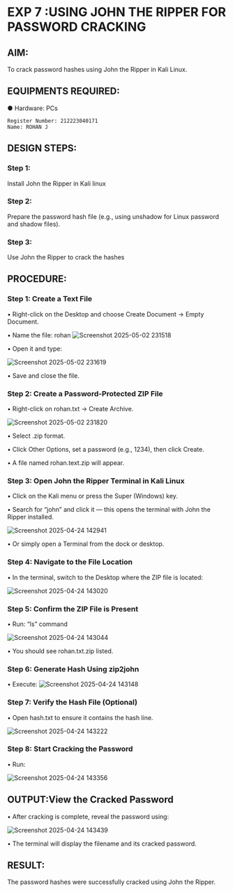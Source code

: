 # EXP 7 :USING JOHN THE RIPPER FOR PASSWORD CRACKING

## AIM:
To crack password hashes using John the Ripper in Kali Linux.

## EQUIPMENTS REQUIRED:
●	Hardware: PCs

```
Register Number: 212223040171
Name: ROHAN J
```

## DESIGN STEPS:
### Step 1:
Install John the Ripper in Kali linux

### Step 2:
Prepare the password hash file (e.g., using unshadow for Linux password and shadow files).

### Step 3:
Use John the Ripper to crack the hashes

## PROCEDURE:
### Step 1: Create a Text File

  •	Right-click on the Desktop and choose Create Document → Empty Document.
  
  •	Name the file: rohan
  ![Screenshot 2025-05-02 231518](https://github.com/user-attachments/assets/d3ae5e80-7cc8-4291-a500-a3cd4621277a)





  •	Open it and type:

 ![Screenshot 2025-05-02 231619](https://github.com/user-attachments/assets/a755d411-8d1e-4820-a8d7-d9f1da2e31bb)




  •	Save and close the file.

### Step 2: Create a Password-Protected ZIP File

  •	Right-click on rohan.txt → Create Archive.
  

![Screenshot 2025-05-02 231820](https://github.com/user-attachments/assets/a24ad24b-42b8-4a8b-9770-67a1e3809242)



  •	Select .zip format.
  
  •	Click Other Options, set a password (e.g., 1234), then click Create.

  •	A file named rohan.text.zip will appear.

### Step 3: Open John the Ripper Terminal in Kali Linux

  •	Click on the Kali menu or press the Super (Windows) key.
  
  •	Search for “john” and click it — this opens the terminal with John the Ripper installed.
  

![Screenshot 2025-04-24 142941](https://github.com/user-attachments/assets/f6b7a67a-3cf1-4171-80d9-cf4af9511a06)


  •	Or simply open a Terminal from the dock or desktop.

### Step 4: Navigate to the File Location

  •	In the terminal, switch to the Desktop where the ZIP file is located:
  
![Screenshot 2025-04-24 143020](https://github.com/user-attachments/assets/e9b273e2-0c9a-4142-9e02-dd783b15fd86)



### Step 5: Confirm the ZIP File is Present

  •	Run: “ls” command
  
![Screenshot 2025-04-24 143044](https://github.com/user-attachments/assets/c555c22c-a5c9-429b-9ae6-c35261132a1b)

  •	You should see rohan.txt.zip listed.

### Step 6: Generate Hash Using zip2john

  •	Execute:
  ![Screenshot 2025-04-24 143148](https://github.com/user-attachments/assets/784e98c5-84f5-4d46-96bd-6a66d79ab858)


### Step 7: Verify the Hash File (Optional)
  •	Open hash.txt to ensure it contains the hash line.
  
![Screenshot 2025-04-24 143222](https://github.com/user-attachments/assets/25159e49-42b4-4485-8219-35afa24631a4)


### Step 8: Start Cracking the Password
  •	Run:
  
 ![Screenshot 2025-04-24 143356](https://github.com/user-attachments/assets/d8cd28ec-0da1-4eff-8f3d-b1687c9f0f96)


## OUTPUT:View the Cracked Password
  • After cracking is complete, reveal the password using:
  

![Screenshot 2025-04-24 143439](https://github.com/user-attachments/assets/58b3b97a-e1bc-45ad-9d38-537e8938a301)


  •	The terminal will display the filename and its cracked password.


## RESULT:
The password hashes were successfully cracked using John the Ripper.

